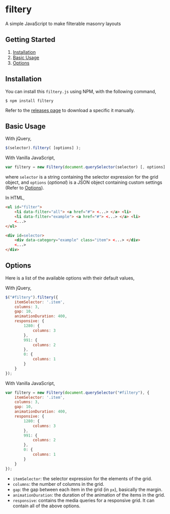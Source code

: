 # filtery
A simple JavaScript to make filterable masonry layouts

## Getting Started

1. [Installation](#installation)
2. [Basic Usage](#basic-usage)
3. [Options](#options)

## Installation

You can install this `filtery.js` using NPM, with the following command,

```
$ npm install filtery
```

Refer to the [releases page](https://github.com/PhoenXHO/filtery/releases) to download a specific it manually.

## Basic Usage

With jQuery,

```javascript
$(selector).filtery( [options] );
```

With Vanilla JavaScript,

```javascript
var filtery = new Filtery(document.querySelector(selector) [, options] );
```

where `selector` is a string containing the selector expression for the grid object,
and `options` (_optional_) is a JSON object containing custom settings (Refer to [Options](#options)).

In HTML,

```html
<ul id="filter">
    <li data-filter="all"> <a href="#"> <...> </a> <li>
    <li data-filter="example"> <a href="#"> <...> </a> <li>
    <...>
</ul>

<div id=selector>
    <div data-category="example" class="item"> <...> </div>
    <...>
</div>
```

## Options

Here is a list of the available options with their default values,

With jQuery,

```javascript
$("#filtery").filtery({
    itemSelector: '.item',
    columns: 3,
    gap: 10,
    animationDuration: 400,
    responsive: {
        1280: {
            columns: 3
        },
        991: {
            columns: 2
        },
        0: {
            columns: 1
        }
    }
});
```

With Vanilla JavaScript,

```javascript
var filtery = new Filtery(document.querySelector("#filtery"), {
    itemSelector: '.item',
    columns: 3,
    gap: 10,
    animationDuration: 400,
    responsive: {
        1280: {
            columns: 3
        },
        991: {
            columns: 2
        },
        0: {
            columns: 1
        }
    }
});
```

+ `itemSelector`: the selector expression for the elements of the grid.
+ `columns`: the number of columns in the grid.
+ `gap`: the gap between each item in the grid (in `px`), basically the margin.
+ `animationDuration`: the duration of the animation of the items in the grid.
+ `responsive`: contains the media queries for a responsive grid. It can contain all of the above options.

